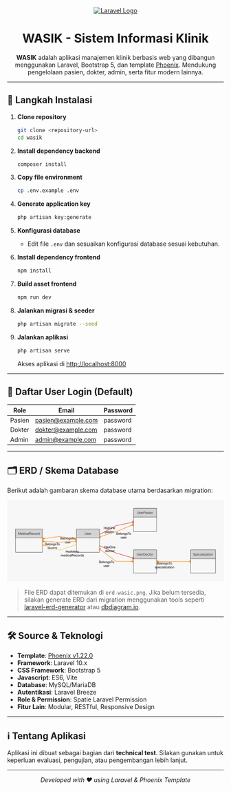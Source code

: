 <p align="center">
  <a href="https://laravel.com" target="_blank">
    <img src="https://raw.githubusercontent.com/laravel/art/master/logo-lockup/5%20SVG/2%20CMYK/1%20Full%20Color/laravel-logolockup-cmyk-red.svg" width="400" alt="Laravel Logo">
  </a>
</p>

<h1 align="center">WASIK - Sistem Informasi Klinik</h1>
<p align="center">
  <b>WASIK</b> adalah aplikasi manajemen klinik berbasis web yang dibangun menggunakan Laravel, Bootstrap 5, dan template <a href="https://prium.github.io/phoenix/v1.22.0/showcase.html">Phoenix</a>. Mendukung pengelolaan pasien, dokter, admin, serta fitur modern lainnya.
</p>

---

## 🚀 Langkah Instalasi

1. **Clone repository**
   ```bash
   git clone <repository-url>
   cd wasik
   ```

2. **Install dependency backend**
   ```bash
   composer install
   ```

3. **Copy file environment**
   ```bash
   cp .env.example .env
   ```

4. **Generate application key**
   ```bash
   php artisan key:generate
   ```

5. **Konfigurasi database**
   - Edit file `.env` dan sesuaikan konfigurasi database sesuai kebutuhan.

6. **Install dependency frontend**
   ```bash
   npm install
   ```

7. **Build asset frontend**
   ```bash
   npm run dev
   ```

8. **Jalankan migrasi & seeder**
   ```bash
   php artisan migrate --seed
   ```

9. **Jalankan aplikasi**
   ```bash
   php artisan serve
   ```
   Akses aplikasi di [http://localhost:8000](http://localhost:8000)

---

## 👤 Daftar User Login (Default)

| Role   | Email               | Password  |
|--------|---------------------|-----------|
| Pasien | pasien@example.com  | password  |
| Dokter | dokter@example.com  | password  |
| Admin  | admin@example.com   | password  |

---

## 🗂️ ERD / Skema Database

Berikut adalah gambaran skema database utama berdasarkan migration:

![ERD](erd-wasic.png)

> File ERD dapat ditemukan di `erd-wasic.png`.
> Jika belum tersedia, silakan generate ERD dari migration menggunakan tools seperti [laravel-erd-generator](https://github.com/mitulgolakiya/laravel-erd) atau [dbdiagram.io](https://dbdiagram.io).

---

## 🛠️ Source & Teknologi

- **Template**: [Phoenix v1.22.0](https://prium.github.io/phoenix/v1.22.0/showcase.html)
- **Framework**: Laravel 10.x
- **CSS Framework**: Bootstrap 5
- **Javascript**: ES6, Vite
- **Database**: MySQL/MariaDB
- **Autentikasi**: Laravel Breeze
- **Role & Permission**: Spatie Laravel Permission
- **Fitur Lain**: Modular, RESTful, Responsive Design

---

## ℹ️ Tentang Aplikasi

Aplikasi ini dibuat sebagai bagian dari **technical test**.
Silakan gunakan untuk keperluan evaluasi, pengujian, atau pengembangan lebih lanjut.

---

<p align="center">
  <i>Developed with ❤️ using Laravel & Phoenix Template</i>
</p>
